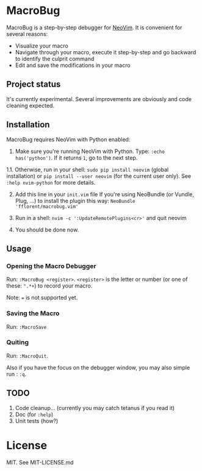 # MacroBug
MacroBug is a step-by-step debugger for [NeoVim](https://github.com/neovim/neovim). It is convenient for several reasons:
* Visualize your macro
* Navigate through your macro, execute it step-by-step and go backward to identify the culprit command
* Edit and save the modifications in your macro

## Project status
It's currently experimental. Several improvements are obviously and code cleaning expected.

## Installation

MacroBug requires NeoVim with Python enabled:

1. Make sure you're running NeoVim with Python. Type: `:echo has('python')`. If it returns `1`, go to the next step.

 1.1. Otherwise, run in your shell: `sudo pip install neovim` (global installation) or `pip install --user neovim` (for the current user only). See `:help nvim-python` for more details.

2. Add this line in your `init.vim` file If you're using NeoBundle (or Vundle, Plug, ...) to install the plugin this way: `NeoBundle 'fflorent/macrobug.vim'`

3. Run in a shell: `nvim -c ':UpdateRemotePlugins<cr>'` and quit neovim

4. You should be done now.

## Usage
### Opening the Macro Debugger
Run: `:MacroBug <register>`. `<register>` is the letter or number (or one of these: `".*+`) to record your macro.

Note: `=` is not supported yet.

### Saving the Macro
Run: `:MacroSave`

### Quiting
Run: `:MacroQuit`.

Also if you have the focus on the debugger window, you may also simple run : `:q`.

## TODO
1. Code cleanup... (currently you may catch tetanus if you read it)
2. Doc (for `:help`)
3. Unit tests (how?)

# License

MIT. See MIT-LICENSE.md
